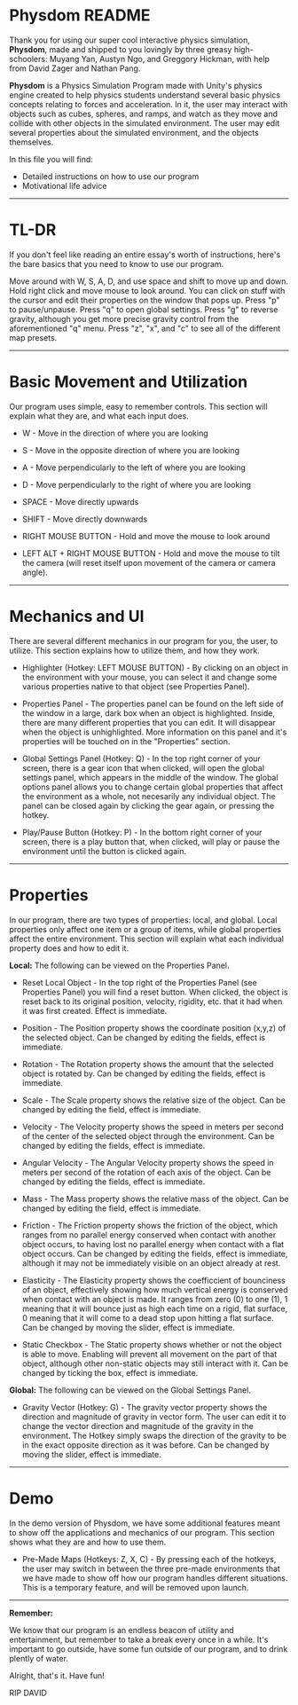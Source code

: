 # Physdom README

Thank you for using our super cool interactive physics simulation, **Physdom**, made and shipped to you lovingly by three greasy high-schoolers: Muyang Yan, Austyn Ngo, and Greggory Hickman, with help from David Zager and Nathan Pang.

**Physdom** is a Physics Simulation Program made with Unity's physics engine created to help physics students understand several basic physics concepts relating to forces and acceleration. In it, the user may interact with objects such as cubes, spheres, and ramps, and watch as they move and collide with other objects in the simulated environment. The user may edit several properties about the simulated environment, and the objects themselves.

In this file you will find:
- Detailed instructions on how to use our program
- Motivational life advice

----------------------

# TL-DR
If you don't feel like reading an entire essay's worth of instructions, here's the bare basics that you need to know to use our program.

Move around with W, S, A, D, and use space and shift to move up and down.
Hold right click and move mouse to look around.
You can click on stuff with the cursor and edit their properties on the window that pops up.
Press "p" to pause/unpause.
Press "q" to open global settings.
Press "g" to reverse gravity, although you get more precise gravity control from the aforementioned "q" menu.
Press "z", "x", and "c" to see all of the different map presets.

----------------------

# Basic Movement and Utilization
Our program uses simple, easy to remember controls. This section will explain what they are, and what each input does.

- W - Move in the direction of where you are looking

- S - Move in the opposite direction of where you are looking

- A - Move perpendicularly to the left of where you are looking

- D - Move perpendicularly to the right of where you are looking

- SPACE - Move directly upwards

- SHIFT - Move directly downwards

- RIGHT MOUSE BUTTON - Hold and move the mouse to look around

- LEFT ALT + RIGHT MOUSE BUTTON - Hold and move the mouse to tilt the camera (will reset itself upon movement of the camera or camera angle).

-----------------------

# Mechanics and UI
There are several different mechanics in our program for you, the user, to utilize. This section explains how to utilize them, and how they work.

- Highlighter (Hotkey: LEFT MOUSE BUTTON) - By clicking on an object in the environment with your mouse, you can select it and change some various properties native to that object (see Properties Panel).

- Properties Panel - The properties panel can be found on the left side of the window in a large, dark box when an object is highlighted. Inside, there are many different properties that you can edit. It will disappear when the object is unhighlighted. More information on this panel and it's properties will be touched on in the "Properties" section.

- Global Settings Panel (Hotkey: Q) - In the top right corner of your screen, there is a gear icon that when clicked, will open the global settings panel, which appears in the middle of the window. The global options panel allows you to change certain global properties that affect the environment as a whole, not necesarily any individual object. The panel can be closed again by clicking the gear again, or pressing the hotkey.

- Play/Pause Button (Hotkey: P) - In the bottom right corner of your screen, there is a play button that, when clicked, will play or pause the environment until the button is clicked again.

-----------------------

# Properties
In our program, there are two types of properties: local, and global. Local properties only affect one item or a group of items, while global properties affect the entire environment. This section will explain what each individual property does and how to edit it.

**Local:** 
The following can be viewed on the Properties Panel.

- Reset Local Object - In the top right of the Properties Panel (see Properties Panel) you will find a reset button. When clicked, the object is reset back to its original position, velocity, rigidity, etc. that it had when it was first created. Effect is immediate.

- Position - The Position property shows the coordinate position (x,y,z) of the selected object. Can be changed by editing the fields, effect is immediate.

- Rotation - The Rotation property shows the amount that the selected object is rotated by. Can be changed by editing the fields, effect is immediate.

- Scale - The Scale property shows the relative size of the object. Can be changed by editing the field, effect is immediate.

- Velocity - The Velocity property shows the speed in meters per second of the center of the selected object through the environment. Can be changed by editing the fields, effect is immediate.

- Angular Velocity - The Angular Velocity property shows the speed in meters per second of the rotation of each axis of the object. Can be changed by editing the fields, effect is immediate.

- Mass - The Mass property shows the relative mass of the object. Can be changed by editing the field, effect is immediate.

- Friction - The Friction property shows the friction of the object, which ranges from no parallel energy conserved when contact with another object occurs, to having lost no parallel energy when contact with a flat object occurs. Can be changed by editing the fields, effect is immediate, although it may not be immediately visible on an object already at rest.

- Elasticity - The Elasticity property shows the coefficcient of bounciness of an object, effectively showing how much vertical energy is conserved when contact with an object is made. It ranges from zero (0) to one (1), 1 meaning that it will bounce just as high each time on a rigid, flat surface, 0 meaning that it will come to a dead stop upon hitting a flat surface. Can be changed by moving the slider, effect is immediate.

- Static Checkbox - The Static property shows whether or not the object is able to move. Enabling will prevent all movement on the part of that object, although other non-static objects may still interact with it. Can be changed by ticking the box, effect is immediate.

**Global:** 
The following can be viewed on the Global Settings Panel.

- Gravity Vector (Hotkey: G) - The gravity vector property shows the direction and magnitude of gravity in vector form. The user can edit it to change the vector direction and magnitude of the gravity in the environment. The Hotkey simply swaps the direction of the gravity to be in the exact opposite direction as it was before. Can be changed by moving the slider, effect is immediate.

-----------------------

# Demo
In the demo version of Physdom, we have some additional features meant to show off the applications and mechanics of our program. This section shows what they are and how to use them.

- Pre-Made Maps (Hotkeys: Z, X, C) - By pressing each of the hotkeys, the user may switch in between the three pre-made environments that we have made to show off how our program handles different situations. This is a temporary feature, and will be removed upon launch.

-----------------------

**Remember:**

We know that our program is an endless beacon of utility and entertainment, but remember to take a break every once in a while. It's important to go outside, have some fun outside of our program, and to drink plently of water.

Alright, that's it. Have fun!





















































































































































































































































RIP DAVID   
